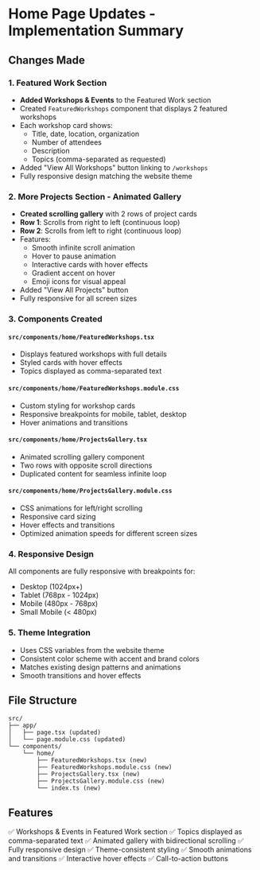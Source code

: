 # Home Page Updates - Implementation Summary

## Changes Made

### 1. Featured Work Section
- **Added Workshops & Events** to the Featured Work section
- Created `FeaturedWorkshops` component that displays 2 featured workshops
- Each workshop card shows:
  - Title, date, location, organization
  - Number of attendees
  - Description
  - Topics (comma-separated as requested)
- Added "View All Workshops" button linking to `/workshops`
- Fully responsive design matching the website theme

### 2. More Projects Section - Animated Gallery
- **Created scrolling gallery** with 2 rows of project cards
- **Row 1**: Scrolls from right to left (continuous loop)
- **Row 2**: Scrolls from left to right (continuous loop)
- Features:
  - Smooth infinite scroll animation
  - Hover to pause animation
  - Interactive cards with hover effects
  - Gradient accent on hover
  - Emoji icons for visual appeal
- Added "View All Projects" button
- Fully responsive for all screen sizes

### 3. Components Created

#### `src/components/home/FeaturedWorkshops.tsx`
- Displays featured workshops with full details
- Styled cards with hover effects
- Topics displayed as comma-separated text

#### `src/components/home/FeaturedWorkshops.module.css`
- Custom styling for workshop cards
- Responsive breakpoints for mobile, tablet, desktop
- Hover animations and transitions

#### `src/components/home/ProjectsGallery.tsx`
- Animated scrolling gallery component
- Two rows with opposite scroll directions
- Duplicated content for seamless infinite loop

#### `src/components/home/ProjectsGallery.module.css`
- CSS animations for left/right scrolling
- Responsive card sizing
- Hover effects and transitions
- Optimized animation speeds for different screen sizes

### 4. Responsive Design
All components are fully responsive with breakpoints for:
- Desktop (1024px+)
- Tablet (768px - 1024px)
- Mobile (480px - 768px)
- Small Mobile (< 480px)

### 5. Theme Integration
- Uses CSS variables from the website theme
- Consistent color scheme with accent and brand colors
- Matches existing design patterns and animations
- Smooth transitions and hover effects

## File Structure
```
src/
├── app/
│   ├── page.tsx (updated)
│   └── page.module.css (updated)
└── components/
    └── home/
        ├── FeaturedWorkshops.tsx (new)
        ├── FeaturedWorkshops.module.css (new)
        ├── ProjectsGallery.tsx (new)
        ├── ProjectsGallery.module.css (new)
        └── index.ts (new)
```

## Features
✅ Workshops & Events in Featured Work section
✅ Topics displayed as comma-separated text
✅ Animated gallery with bidirectional scrolling
✅ Fully responsive design
✅ Theme-consistent styling
✅ Smooth animations and transitions
✅ Interactive hover effects
✅ Call-to-action buttons
